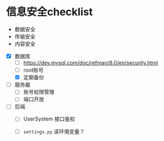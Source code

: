 # 信息安全checklist

- 数据安全
- 传输安全
- 内容安全



- [x] 数据库
  - [ ] https://dev.mysql.com/doc/refman/8.0/en/security.html
  - [ ] root账号
  - [x] 定期备份
- [ ] 服务器
  - [ ] 账号权限管理
  - [ ] 端口开放
- [ ] 后端
  - [ ] UserSystem 接口鉴权
  - [ ] `settings.py`  读环境变量？

